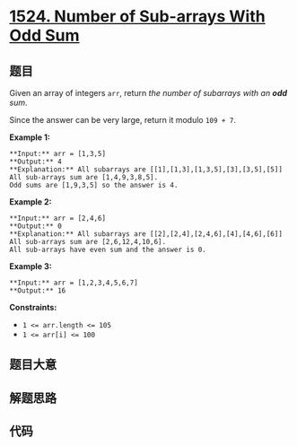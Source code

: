 # [1524. Number of Sub-arrays With Odd Sum](https://leetcode.com/problems/number-of-sub-arrays-with-odd-sum)

## 题目

Given an array of integers `arr`, return _the number of subarrays with an
**odd** sum_.

Since the answer can be very large, return it modulo `109 + 7`.



**Example 1:**

    
    
    **Input:** arr = [1,3,5]
    **Output:** 4
    **Explanation:** All subarrays are [[1],[1,3],[1,3,5],[3],[3,5],[5]]
    All sub-arrays sum are [1,4,9,3,8,5].
    Odd sums are [1,9,3,5] so the answer is 4.
    

**Example 2:**

    
    
    **Input:** arr = [2,4,6]
    **Output:** 0
    **Explanation:** All subarrays are [[2],[2,4],[2,4,6],[4],[4,6],[6]]
    All sub-arrays sum are [2,6,12,4,10,6].
    All sub-arrays have even sum and the answer is 0.
    

**Example 3:**

    
    
    **Input:** arr = [1,2,3,4,5,6,7]
    **Output:** 16
    



**Constraints:**

  * `1 <= arr.length <= 105`
  * `1 <= arr[i] <= 100`


## 题目大意

## 解题思路

## 代码

```javascript

```
